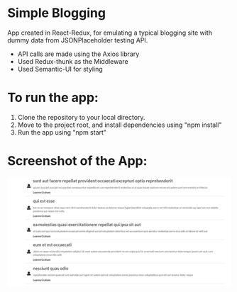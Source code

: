 # Simple Blogging
App created in React-Redux, for emulating a typical blogging site with dummy data from JSONPlaceholder testing API. 

 * API calls are made using the Axios library
 * Used Redux-thunk as the Middleware
 * Used Semantic-UI for styling

# To run the app:

1. Clone the repository to your local directory.
2. Move to the project root, and install dependencies using "npm install"
3. Run the app using "npm start"

# Screenshot of the App: 

![alt text](https://github.com/hardik25/blogging/blob/master/blog.PNG)


